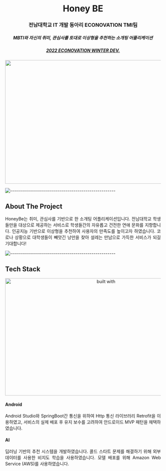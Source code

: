 <p align="center"> 
  <alt="Honey BE" width="80px" height="80px">
</p>
<h1 align="center"> Honey BE</h1>
<h3 align="center"> 전남대학교 IT 개발 동아리 ECONOVATION TMI팀 </h3>
<h5 align="center"> MBTI와 자신의 취미, 관심사를 토대로 이상형을 추천하는 소개팅 어플리케이션 </h3>
<h5 align="center"> <a href="https://youtu.be/irk_4d08TWg?t=8095">2022 ECONOVATION WINTER DEV.</a> </h5>

<p align="center"> 
<img src="https://user-images.githubusercontent.com/81462087/159382673-7a2a7a86-5664-4d87-bb2b-06d890dd48de.jpeg"  width="600" height="400"/>
</p>                                                                                                                             

![-----------------------------------------------------](https://raw.githubusercontent.com/andreasbm/readme/master/assets/lines/rainbow.png)


<h2 id="About The Project"> About The Project </h2>
<p align="justify"> 
HoneyBe는 취미, 관심사를 기반으로 한 소개팅 어플리케이션입니다.
전남대학교 학생들만을 대상으로 제공하는 서비스로 학생들간의 자유롭고 건전한 연애 문화를 지향합니다. 인공지능 기반으로 이상형을 추천하여 사용자의 만족도를 높이고자 하였습니다. 코로나 상황으로 대학생들이 빼앗긴 낭만을 찾아 설레는 만남으로 가득한 서비스가 되길 기대합니다!
</p>

![-----------------------------------------------------](https://raw.githubusercontent.com/andreasbm/readme/master/assets/lines/rainbow.png)

<h2 id="Tech Stack"> Tech Stack </h2>

<p align="center"> 
  <img src="https://user-images.githubusercontent.com/81462087/159383411-b46b7fc4-8b70-477f-bd02-7f41fae05631.png" alt="built with" height="380px" width="637">
</p>


<h4 id="Android"> Android </h4>
<p align="justify"> 
Android Studio와 SpringBoot간 통신을 위하여 Http 통신 라이브러리 Retrofit을 이용하였고, 서비스의 실제 배포 후 유지 보수를 고려하여 안드로이드 MVP 패턴을 채택하였습니다.
  
<h4 id="AI"> AI </h4>
<p align="justify"> 
딥러닝 기반의 추천 시스템을 개발하였습니다. 콜드 스타트 문제를 해결하기 위해 외부 데이터를 사용한 비지도 학습을 사용하였습니다. 모델 배포를 위해 Amazon Web Service (AWS)를 사용하였습니다.
</p>
